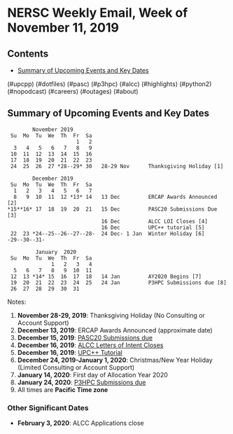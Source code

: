 # NERSC Weekly Email, Week of November 11, 2019 #

## Contents ## 

- [Summary of Upcoming Events and Key Dates](#dates)

(#upcpp)
(#dotfiles)
(#pasc)
(#p3hpc)
(#alcc)
(#highlights)
(#python2)
(#nopodcast)
(#careers)
(#outages)
(#about)

## Summary of Upcoming Events and Key Dates <a name="dates"/></a> ##

            November 2019
     Su  Mo  Tu  We  Th  Fr  Sa
                          1   2
      3   4   5   6   7   8   9 
     10  11  12  13  14  15  16 
     17  18  19  20  21  22  23 
     24  25  26  27 *28--29* 30   28-29 Nov      Thanksgiving Holiday [1]

            December 2019
     Su  Mo  Tu  We  Th  Fr  Sa
      1   2   3   4   5   6   7 
      8   9  10  11  12 *13* 14   13 Dec         ERCAP Awards Announced [2]
    *15**16* 17  18  19  20  21   15 Dec         PASC20 Submissions Due [3]
                                  16 Dec         ALCC LOI Closes [4]
                                  16 Dec         UPC++ tutorial [5]
     22  23 *24--25--26--27--28-  24 Dec- 1 Jan  Winter Holiday [6]
    -29--30--31-

             January  2020
     Su  Mo  Tu  We  Th  Fr  Sa
                  1   2   3   4
      5   6   7   8   9  10  11
     12  13 *14* 15  16  17  18   14 Jan         AY2020 Begins [7]
     19  20  21  22  23  24  25   24 Jan         P3HPC Submissions due [8]
     26  27  28  29  30  31

Notes:

1. **November 28-29, 2019**: Thanksgiving Holiday (No Consulting or Account Support)
2. **December 13, 2019**: ERCAP Awards Announced (approximate date)
3. **December 15, 2019**: [PASC20 Submissions due](#pasc)
4. **December 16, 2019**: [ALCC Letters of Intent Closes](#alcc)
5. **December 16, 2019**: [UPC++ Tutorial](#upcpp)
6. **December 24, 2019-January 1, 2020**: Christmas/New Year Holiday (Limited Consulting or Account Support)
7. **January 14, 2020**: First day of Allocation Year 2020
8. **January 24, 2020**: [P3HPC Submissions due](#p3hpc)
9. All times are **Pacific Time zone**


### Other Significant Dates ###

- **February 3, 2020**: ALCC Applications close

